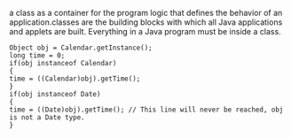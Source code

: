 a class as a container for the program
logic that defines the behavior of an application.classes are the
building blocks with which all Java applications and applets are built. Everything in a Java
program must be inside a class.

```
Object obj = Calendar.getInstance();
long time = 0;
if(obj instanceof Calendar)
{
time = ((Calendar)obj).getTime();
}
if(obj instanceof Date)
{
time = ((Date)obj).getTime(); // This line will never be reached, obj is not a Date type.
}
```
